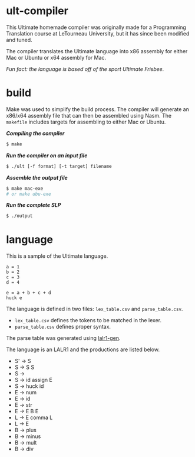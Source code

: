 # ult-compiler
This Ultimate homemade compiler was originally made for a Programming Translation course at LeTourneau University, but it has since been modified and tuned.

The compiler translates the Ultimate language into x86 assembly for either Mac or Ubuntu or x64 assembly for Mac.

*Fun fact: the language is based off of the sport Ultimate Frisbee.*

# build
Make was used to simplify the build process. The compiler will generate an x86/x64 assembly file that can then be assembled using Nasm. The ```makefile``` includes targets for assembling to either Mac or Ubuntu.

***Compiling the compiler***
```bash
$ make
```

***Run the compiler on an input file***
```bash
$ ./ult [-f format] [-t target] filename
```

***Assemble the output file***
```bash
$ make mac-exe
# or make ubu-exe
```

***Run the complete SLP***
```bash
$ ./output
```

# language

This is a sample of the Ultimate language.
```
a = 1
b = 2
c = 3
d = 4

e = a + b + c + d
huck e
```

The language is defined in two files: ```lex_table.csv``` and ```parse_table.csv```.
* ```lex_table.csv``` defines the tokens to be matched in the lexer.
* ```parse_table.csv``` defines proper syntax.

The parse table was generated using [lalr1-gen](https://github.com/aidanwolter3/lalr1-gen).

The language is an LALR1 and the productions are listed below.

* S' -> S
* S -> S S
* S ->
* S -> id assign E
* S -> huck id
* E -> num
* E -> id
* E -> str
* E -> E B E
* L -> E comma L
* L -> E
* B -> plus
* B -> minus
* B -> mult
* B -> div

